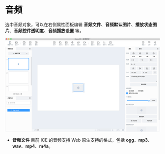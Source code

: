 # 音频

选中音频对象，可以在右侧属性面板编辑 **音频文件**、**音频默认图片**、**播放状态图片**、**音频控件透明度**、**音频播放设置** 等。

![音频属性](img/audio.png)

- **音频文件** 目前 ICE 的音频支持 Web 原生支持的格式，包括 **ogg**、**mp3**、**wav**、**mp4**、**m4a**。
